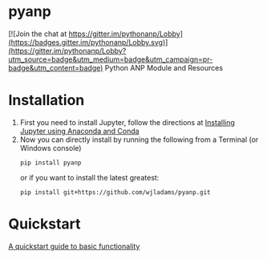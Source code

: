 # pyanp

[![Join the chat at https://gitter.im/pythonanp/Lobby](https://badges.gitter.im/pythonanp/Lobby.svg)](https://gitter.im/pythonanp/Lobby?utm_source=badge&utm_medium=badge&utm_campaign=pr-badge&utm_content=badge)
Python ANP Module and Resources

# Installation

1. First you need to install Jupyter, follow the directions at [Installing Jupyter using Anaconda and Conda](http://jupyter.readthedocs.io/en/latest/install.html#id3)
2. Now you can directly install by running the following from a Terminal (or Windows console)
    ```
    pip install pyanp
    ```
    or if you want to install the latest greatest:
    ```
    pip install git+https://github.com/wjladams/pyanp.git
    ```
  
# Quickstart

[A quickstart guide to basic functionality](quickstart.ipynb)
